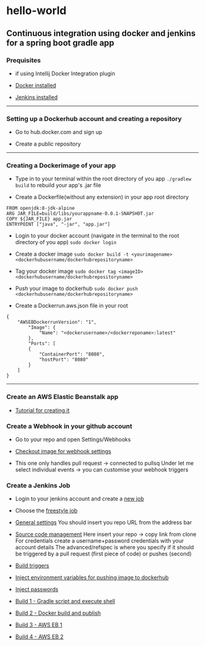 # hello-world

## Continuous integration using docker and jenkins for a spring boot gradle app

### Prequisites
* if using Intellij Docker Integration plugin

* [Docker installed](https://www.digitalocean.com/community/tutorials/how-to-install-and-use-docker-on-ubuntu-16-04)

* [Jenkins installed](https://www.digitalocean.com/community/tutorials/how-to-install-jenkins-on-ubuntu-16-04)

***

### Setting up a Dockerhub account and creating a repository

* Go to hub.docker.com and sign up

* Create a public repository

***

### Creating a Dockerimage of your app

* Type in to your terminal within the root directory of you app `./gradlew build` to rebuild your app's .jar file

* Create a Dockerfile(without any extension) in your app root directory
```docker
FROM openjdk:8-jdk-alpine
ARG JAR_FILE=build/libs/yourappname-0.0.1-SNAPSHOT.jar
COPY ${JAR_FILE} app.jar
ENTRYPOINT ["java", "-jar", "app.jar"]
```
* Login to your docker account (navigate in the terminal to the root directory of you app)
`sudo docker login`

* Create a docker image `sudo docker build -t <yourimagename> <dockerhubusername/dockerhubrepositoryname>`

* Tag your docker image 
`sudo docker tag <imageID> <dockerhubusername/dockerhubrepositoryname>`

* Push your image to dockerhub
`sudo docker push <dockerhubusername/dockerhubrepositoryname>`
* Create a Dockerrun.aws.json file in your root
```docker
{
    "AWSEBDockerrunVersion": "1",
        "Image": {
            "Name": "<dockerusername>/<dockerreponame>:latest"
        },
        "Ports": [
        { 
            "ContainerPort": "8080",
            "hostPort": "8080"
        }
    ]
}
```
***

### Create an AWS Elastic Beanstalk app

* [Tutorial for creating it](https://docs.aws.amazon.com/elasticbeanstalk/latest/dg/using-features.environments.html)

### Create a Webhook in your github account

* Go to your repo and open Settings/Webhooks

* [Checkout image for webhook settings](https://github.com/Gilthanas122/hello-world/blob/master/Images/githubwebhookcut.png)

* This one only handles pull request -> connected to pullsq
Under let me select individual events -> you can customise your webhook triggers

### Create a Jenkins Job

* Login to your jenkins account and create a [new job](https://github.com/Gilthanas122/hello-world/blob/master/Images/newitemcut.jpg)

* Choose the [freestyle job](https://github.com/Gilthanas122/hello-world/blob/master/Images/newitemcut.jpg)

* [General settings](https://github.com/Gilthanas122/hello-world/blob/master/Images/githubdiscardcut.png)
      You should insert you repo URL from the address bar

* [Source code management](https://github.com/Gilthanas122/hello-world/blob/master/Images/githubrepocut.png)
     Here insert your repo -> copy link from clone
     For credentials create a username+password credentials with your account details
     The advanced/refspec is where you specify if it should be triggered by a pull request (first piece of code) or pushes (second)

* [Build triggers](https://github.com/Gilthanas122/hello-world/blob/master/Images/gitpullrequestczt.png)

* [Inject environment variables for pushing image to dockerhub](https://github.com/Gilthanas122/hello-world/blob/master/Images/injectpasscut.png)

* [Inject passwords](https://github.com/Gilthanas122/hello-world/blob/master/Images/injectpass.png)

* [Build 1 - Gradle script and execute shell](https://github.com/Gilthanas122/hello-world/blob/master/Images/build1cut.png)

* [Build 2 - Docker build and publish](https://github.com/Gilthanas122/hello-world/blob/master/Images/build3.png)

* [Build 3 - AWS EB 1](https://github.com/Gilthanas122/hello-world/blob/master/Images/build4aws1.png)

* [Build 4 - AWS EB 2](https://github.com/Gilthanas122/hello-world/blob/master/Images/build5aws2.png)

